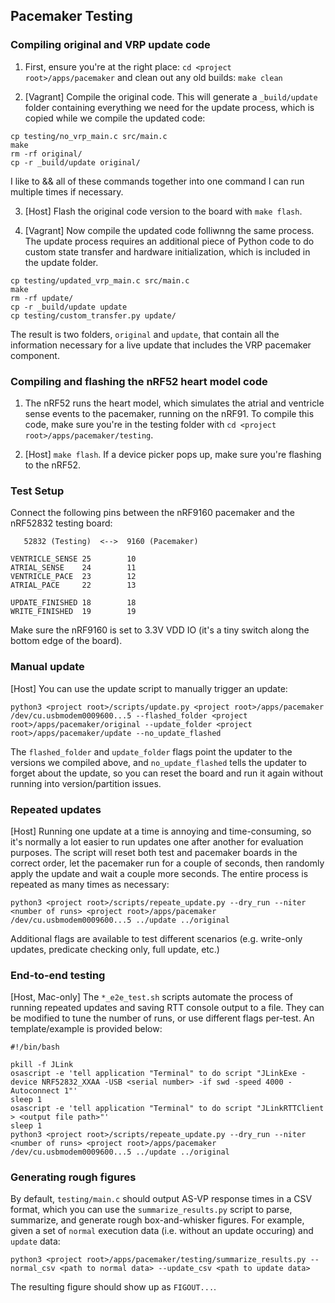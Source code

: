 ## Pacemaker Testing

### Compiling original and VRP update code

1. First, ensure you're at the right place: `cd <project root>/apps/pacemaker` and clean out any old builds: `make clean`

2. [Vagrant] Compile the original code. This will generate a `_build/update` folder containing everything we need for the update process, which is copied while we compile the updated code:

```
cp testing/no_vrp_main.c src/main.c
make
rm -rf original/
cp -r _build/update original/
```

I like to && all of these commands together into one command I can run multiple times if necessary.

3. [Host] Flash the original code version to the board with `make flash`.

3. [Vagrant] Now compile the updated code folliwnng the same process. The update process requires an additional piece of Python code to do custom state transfer and hardware initialization, which is included in the update folder.

```
cp testing/updated_vrp_main.c src/main.c
make
rm -rf update/
cp -r _build/update update
cp testing/custom_transfer.py update/
```

The result is two folders, `original` and `update`, that contain all the information necessary for a live update that includes the VRP pacemaker component.

### Compiling and flashing the nRF52 heart model code

1. The nRF52 runs the heart model, which simulates the atrial and ventricle sense events to the pacemaker, running on the nRF91. To compile this code, make sure you're in the testing folder with `cd <project root>/apps/pacemaker/testing`.

2. [Host] `make flash`. If a device picker pops up, make sure you're flashing to the nRF52.

### Test Setup

Connect the following pins between the nRF9160 pacemaker and the nRF52832 testing board:

```
   52832 (Testing)  <-->  9160 (Pacemaker)

VENTRICLE_SENSE 25        10             
ATRIAL_SENSE    24        11
VENTRICLE_PACE  23        12
ATRIAL_PACE     22        13

UPDATE_FINISHED 18        18
WRITE_FINISHED  19        19
```

Make sure the nRF9160 is set to 3.3V VDD IO (it's a tiny switch along the bottom edge of the board).

### Manual update

[Host] You can use the update script to manually trigger an update:

```
python3 <project root>/scripts/update.py <project root>/apps/pacemaker /dev/cu.usbmodem0009600...5 --flashed_folder <project root>/apps/pacemaker/original --update_folder <project root>/apps/pacemaker/update --no_update_flashed
```

The `flashed_folder` and `update_folder` flags point the updater to the versions we compiled above, and `no_update_flashed` tells the updater to forget about the update, so you can reset the board and run it again without running into version/partition issues.

### Repeated updates

[Host] Running one update at a time is annoying and time-consuming, so it's normally a lot easier to run updates one after another for evaluation purposes. The script will reset both test and pacemaker boards in the correct order, let the pacemaker run for a couple of seconds, then randomly apply the update and wait a couple more seconds. The entire process is repeated as many times as necessary:

```
python3 <project root>/scripts/repeate_update.py --dry_run --niter <number of runs> <project root>/apps/pacemaker /dev/cu.usbmodem0009600...5 ../update ../original
```

Additional flags are available to test different scenarios (e.g. write-only updates, predicate checking only, full update, etc.)

### End-to-end testing

[Host, Mac-only] The `*_e2e_test.sh` scripts automate the process of running repeated updates and saving RTT console output to a file. They can be modified to tune the number of runs, or use different flags per-test. An template/example is provided below:

```
#!/bin/bash

pkill -f JLink
osascript -e 'tell application "Terminal" to do script "JLinkExe -device NRF52832_XXAA -USB <serial number> -if swd -speed 4000 -Autoconnect 1"'
sleep 1
osascript -e 'tell application "Terminal" to do script "JLinkRTTClient > <output file path>"'
sleep 1
python3 <project root>/scripts/repeate_update.py --dry_run --niter <number of runs> <project root>/apps/pacemaker /dev/cu.usbmodem0009600...5 ../update ../original
```

### Generating rough figures

By default, `testing/main.c` should output AS-VP response times in a CSV format, which you can use the `summarize_results.py` script to parse, summarize, and generate rough box-and-whisker figures. For example, given a set of `normal` execution data (i.e. without an update occuring) and `update` data:

```
python3 <project root>/apps/pacemaker/testing/summarize_results.py --normal_csv <path to normal data> --update_csv <path to update data>
```

The resulting figure should show up as `FIGOUT...`.
